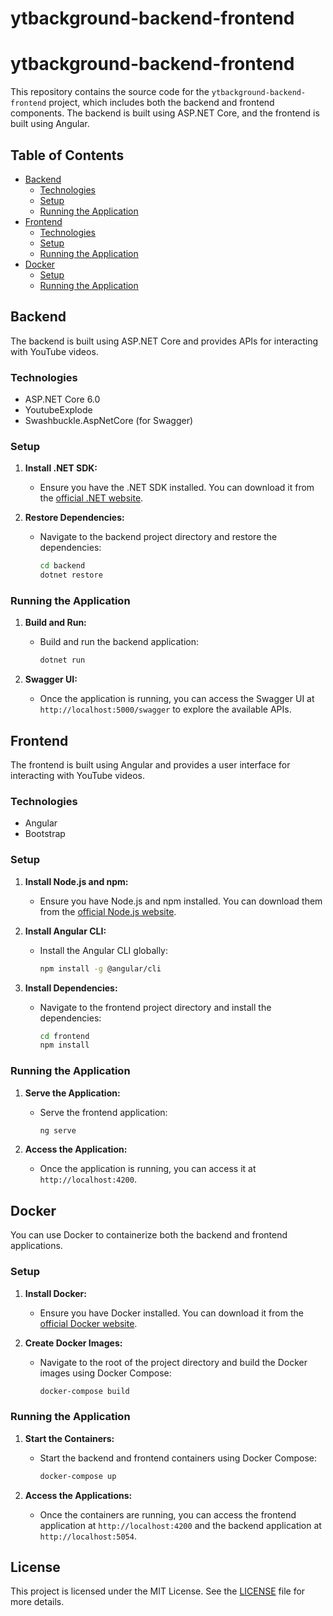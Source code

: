 # ytbackground-backend-frontend
 
# ytbackground-backend-frontend

This repository contains the source code for the `ytbackground-backend-frontend` project, which includes both the backend and frontend components. The backend is built using ASP.NET Core, and the frontend is built using Angular.

## Table of Contents

- [Backend](#backend)
  - [Technologies](#technologies)
  - [Setup](#setup)
  - [Running the Application](#running-the-application)
- [Frontend](#frontend)
  - [Technologies](#technologies-1)
  - [Setup](#setup-1)
  - [Running the Application](#running-the-application-1)
- [Docker](#docker)
  - [Setup](#setup-2)
  - [Running the Application](#running-the-application-2)

## Backend

The backend is built using ASP.NET Core and provides APIs for interacting with YouTube videos.

### Technologies

- ASP.NET Core 6.0
- YoutubeExplode
- Swashbuckle.AspNetCore (for Swagger)

### Setup

1. **Install .NET SDK:**
   - Ensure you have the .NET SDK installed. You can download it from the [official .NET website](https://dotnet.microsoft.com/download).

2. **Restore Dependencies:**
   - Navigate to the backend project directory and restore the dependencies:
     ```sh
     cd backend
     dotnet restore
     ```

### Running the Application

1. **Build and Run:**
   - Build and run the backend application:
     ```sh
     dotnet run
     ```

2. **Swagger UI:**
   - Once the application is running, you can access the Swagger UI at `http://localhost:5000/swagger` to explore the available APIs.

## Frontend

The frontend is built using Angular and provides a user interface for interacting with YouTube videos.

### Technologies

- Angular
- Bootstrap

### Setup

1. **Install Node.js and npm:**
   - Ensure you have Node.js and npm installed. You can download them from the [official Node.js website](https://nodejs.org/).

2. **Install Angular CLI:**
   - Install the Angular CLI globally:
     ```sh
     npm install -g @angular/cli
     ```

3. **Install Dependencies:**
   - Navigate to the frontend project directory and install the dependencies:
     ```sh
     cd frontend
     npm install
     ```

### Running the Application

1. **Serve the Application:**
   - Serve the frontend application:
     ```sh
     ng serve
     ```

2. **Access the Application:**
   - Once the application is running, you can access it at `http://localhost:4200`.

## Docker

You can use Docker to containerize both the backend and frontend applications.

### Setup

1. **Install Docker:**
   - Ensure you have Docker installed. You can download it from the [official Docker website](https://www.docker.com/get-started).

2. **Create Docker Images:**
   - Navigate to the root of the project directory and build the Docker images using Docker Compose:
     ```sh
     docker-compose build
     ```

### Running the Application

1. **Start the Containers:**
   - Start the backend and frontend containers using Docker Compose:
     ```sh
     docker-compose up
     ```

2. **Access the Applications:**
   - Once the containers are running, you can access the frontend application at `http://localhost:4200` and the backend application at `http://localhost:5054`.

## License

This project is licensed under the MIT License. See the [LICENSE](http://_vscodecontentref_/1) file for more details.